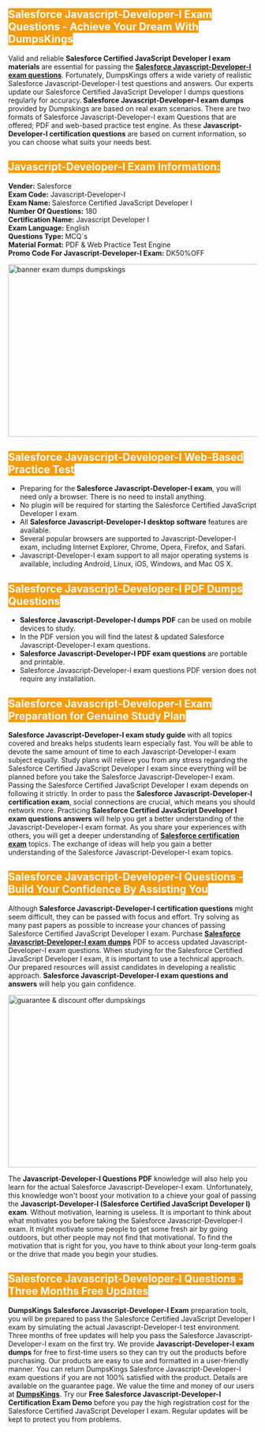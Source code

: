 <h2><span style="color:#ffffff"><strong><span style="background-color:#f39c12">Salesforce Javascript-Developer-I Exam Questions - Achieve Your Dream With DumpsKings</span></strong></span></h2> <p>Valid and reliable <strong>Salesforce Certified JavaScript Developer I exam materials</strong> are essential for passing the <u><strong><a href="https://www.dumpskings.com/salesforce/javascript-developer-i/dumps-questions">Salesforce Javascript-Developer-I exam questions</a></strong></u>. Fortunately, DumpsKings offers a wide variety of realistic Salesforce Javascript-Developer-I test questions and answers. Our experts update our Salesforce Certified JavaScript Developer I dumps questions regularly for accuracy.<strong> Salesforce Javascript-Developer-I exam dumps</strong> provided by Dumpskings are based on real exam scenarios. There are two formats of Salesforce Javascript-Developer-I exam Questions that are offered; PDF and web-based practice test engine. As these <strong>Javascript-Developer-I certification questions</strong> are based on current information, so you can choose what suits your needs best.</p> <h2><span style="color:#ffffff"><strong><span style="background-color:#f39c12">Javascript-Developer-I Exam Information:</span></strong></span></h2> <p><strong>Vender:</strong> Salesforce<br /> <strong>Exam Code:</strong> Javascript-Developer-I<br /> <strong>Exam Name: </strong>Salesforce Certified JavaScript Developer I<br /> <strong>Number Of Questions:</strong> 180<br /> <strong>Certification Name:</strong> Javascript Developer I<br /> <strong>Exam Language:</strong> English<br /> <strong>Questions Type: </strong>MCQ`s<br /> <strong>Material Format:</strong> PDF & Web Practice Test Engine<br /> <strong>Promo Code For Javascript-Developer-I Exam:</strong> DK50%OFF</p> <p><a href="https://www.dumpskings.com/salesforce/javascript-developer-i/dumps-questions" rel="no-follow"><img height="350px" width="750px"  alt="banner exam dumps dumpskings" src="https://www.certcollections.com/uploads/content/featuresdumpskings.jpg" /></a></p> <h2><span style="color:#ffffff"><strong><span style="background-color:#f39c12">Salesforce Javascript-Developer-I Web-Based Practice Test</span></strong></span></h2> <ul> <li>Preparing for the<strong> Salesforce Javascript-Developer-I exam</strong>, you will need only a browser. There is no need to install anything.</li> <li>No plugin will be required for starting the Salesforce Certified JavaScript Developer I exam.</li> <li>All <strong>Salesforce Javascript-Developer-I desktop software</strong> features are available.</li> <li>Several popular browsers are supported to Javascript-Developer-I exam, including Internet Explorer, Chrome, Opera, Firefox, and Safari.</li> <li>Javascript-Developer-I exam support to all major operating systems is available, including Android, Linux, iOS, Windows, and Mac OS X.</li> </ul> <h2><span style="color:#ffffff"><strong><span style="background-color:#f39c12">Salesforce Javascript-Developer-I PDF Dumps Questions</span></strong></span></h2> <ul> <li><strong>Salesforce Javascript-Developer-I dumps PDF</strong> can be used on mobile devices to study.</li> <li>In the PDF version you will find the latest & updated Salesforce Javascript-Developer-I exam questions.</li> <li><strong>Salesforce Javascript-Developer-I PDF exam questions</strong> are portable and printable.</li> <li>Salesforce Javascript-Developer-I exam questions PDF version does not require any installation.</li> </ul> <h2><span style="color:#ffffff"><strong><span style="background-color:#f39c12">Salesforce Javascript-Developer-I Exam Preparation for Genuine Study Plan</span></strong></span></h2> <p><strong>Salesforce Javascript-Developer-I exam study guide</strong> with all topics covered and breaks helps students learn especially fast. You will be able to devote the same amount of time to each Javascript-Developer-I exam subject equally. Study plans will relieve you from any stress regarding the Salesforce Certified JavaScript Developer I exam since everything will be planned before you take the Salesforce Javascript-Developer-I exam. Passing the Salesforce Certified JavaScript Developer I exam depends on following it strictly. In order to pass the <strong>Salesforce Javascript-Developer-I certification exam</strong>, social connections are crucial, which means you should network more. Practicing <strong>Salesforce Certified JavaScript Developer I exam questions answers</strong> will help you get a better understanding of the Javascript-Developer-I exam format. As you share your experiences with others, you will get a deeper understanding of <u><strong><a href="https://www.dumpskings.com/salesforce/questions">Salesforce certification exam</a></strong></u> topics. The exchange of ideas will help you gain a better understanding of the Salesforce Javascript-Developer-I exam topics.</p> <h2><span style="color:#ffffff"><strong><span style="background-color:#f39c12">Salesforce Javascript-Developer-I Questions - Build Your Confidence By Assisting You</span></strong></span></h2> <p>Although<strong> Salesforce Javascript-Developer-I certification questions</strong> might seem difficult, they can be passed with focus and effort. Try solving as many past papers as possible to increase your chances of passing Salesforce Certified JavaScript Developer I exam. Purchase <strong><a href="https://www.dumpskings.com/salesforce/javascript-developer-i/dumps-questions">Salesforce Javascript-Developer-I exam dumps</a></strong> PDF to access updated Javascript-Developer-I exam questions. When studying for the Salesforce Certified JavaScript Developer I exam, it is important to use a technical approach. Our prepared resources will assist candidates in developing a realistic approach. <strong>Salesforce Javascript-Developer-I exam questions and answers</strong> will help you gain confidence.</p> <p><a href="https://www.dumpskings.com/salesforce/javascript-developer-i/dumps-questions" rel="no-follow"><img height="350px" width="750px"  alt="guarantee & discount offer dumpskings" src="https://www.certcollections.com/uploads/content/discountdumpskings.jpg" /></a></p> <p>The <strong>Javascript-Developer-I Questions PDF</strong> knowledge will also help you learn for the actual Salesforce Javascript-Developer-I exam. Unfortunately, this knowledge won't boost your motivation to a chieve your goal of passing the <strong>Javascript-Developer-I (Salesforce Certified JavaScript Developer I) exam</strong>. Without motivation, learning is useless. It is important to think about what motivates you before taking the Salesforce Javascript-Developer-I exam. It might motivate some people to get some fresh air by going outdoors, but other people may not find that motivational. To find the motivation that is right for you, you have to think about your long-term goals or the drive that made you begin your studies.</p> <h2><span style="color:#ffffff"><strong><span style="background-color:#f39c12">Salesforce Javascript-Developer-I Questions - Three Months Free Updates</span></strong></span></h2> <p><strong>DumpsKings Salesforce Javascript-Developer-I Exam</strong> preparation tools, you will be prepared to pass the Salesforce Certified JavaScript Developer I exam by simulating the actual Javascript-Developer-I test environment. Three months of free updates will help you pass the Salesforce Javascript-Developer-I exam on the first try. We provide <strong>Javascript-Developer-I exam dumps</strong> for free to first-time users so they can try out the products before purchasing. Our products are easy to use and formatted in a user-friendly manner. You can return DumpsKings Salesforce Javascript-Developer-I exam questions if you are not 100% satisfied with the product. Details are available on the guarantee page. We value the time and money of our users at <u><strong><a href="https://www.dumpskings.com/">DumpsKings</a></strong></u>. Try our <strong>Free Salesforce Javascript-Developer-I Certification Exam Demo</strong> before you pay the high registration cost for the Salesforce Certified JavaScript Developer I exam. Regular updates will be kept to protect you from problems.</p>
